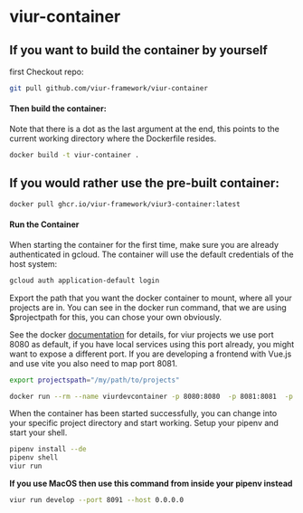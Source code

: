 # viur-container

## If you want to build the container by yourself

first Checkout repo:
```sh
git pull github.com/viur-framework/viur-container
```

#### Then build the container:
Note that there is a dot as the last argument at the end, this points to the current working directory where the Dockerfile resides.
```sh
docker build -t viur-container .
```

## If you would rather use the pre-built container:
```sh
docker pull ghcr.io/viur-framework/viur3-container:latest
```
#### Run the Container
When starting the container for the first time, make sure you are already authenticated in gcloud. The container will use the default credentials of the host system: 
```sh
gcloud auth application-default login
```
Export the path that you want the docker container to mount, where all your projects are in. You can see in the docker run command, that we are using $projectpath for this, you can chose your own obviously.

See the docker [documentation](https://docs.docker.com/config/containers/container-networking/) for details, for viur projects we use port 8080 as default, if you have local services using this port already, you might want to expose a different port. If you are developing a frontend with Vue.js and use vite you also need to map port 8081.

```sh
export projectspath="/my/path/to/projects"

docker run --rm --name viurdevcontainer -p 8080:8080  -p 8081:8081  -p 8090:8090 -p 8091:8091 -p 8092:8092 -p 27017:27017 -p 27018:27018 -v $projectspath:/projects -v $HOME/.config/gcloud:/root/.config/gcloud -ti viur-container:latest
```
When the container has been started successfully, you can change into your specific project directory and start working.
Setup your pipenv and start your shell.
```sh
pipenv install --de
pipenv shell
viur run
```

**If you use MacOS then use this command from inside your pipenv instead**
```sh
viur run develop --port 8091 --host 0.0.0.0
```
